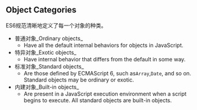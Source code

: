 ## Object Categories

ES6规范清晰地定义了每一个对象的种类。

* 普通对象_Ordinary objects_
  * Have all the default internal behaviors for objects in JavaScript.
* 特异对象_Exotic objects_
  * Have internal behavior that differs from the default in some way.
* 标准对象_Standard objects_
  * Are those defined by ECMAScript 6, such as`Array`,`Date`, and so on. Standard objects may be ordinary or exotic.
* 内建对象_Built-in objects_
  * Are present in a JavaScript execution environment when a script begins to execute. All standard objects are built-in objects.



